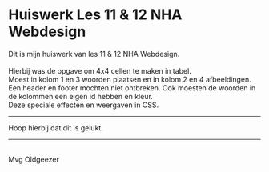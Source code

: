 # Huiswerk Les 11 & 12 NHA Webdesign
Dit is mijn huiswerk van les 11 & 12 NHA Webdesign.
<br>
<br>
Hierbij was de opgave om 4x4 cellen te maken in tabel.<br>
Moest in kolom 1 en 3 woorden plaatsen en in kolom 2 en 4 afbeeldingen.
<br>
Een header en footer mochten niet ontbreken. Ook moesten de woorden in de kolommen een eigen id hebben en kleur.
<br>
Deze speciale effecten en weergaven in CSS.
<hr>
Hoop hierbij dat dit is gelukt.
<br>
<hr>
<br>
Mvg Oldgeezer

